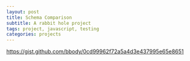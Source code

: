 ```yaml
---
layout: post
title: Schema Comparison
subtitle: A rabbit hole project
tags: project, javascript, testing
categories: projects
---
```



https://gist.github.com/bbody/0cd99962f72a5a4d3e437995e65e8651

<script src="https://gist.github.com/bbody/0cd99962f72a5a4d3e437995e65e8651.js"></script>